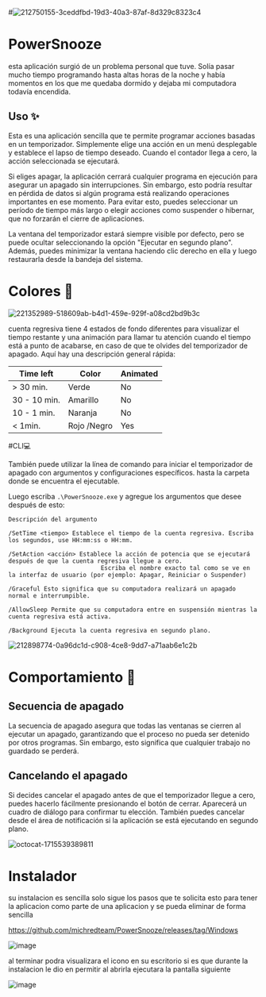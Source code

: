 #![212750155-3ceddfbd-19d3-40a3-87af-8d329c8323c4](https://github.com/michredteam/PowerSnooze/assets/168865716/4c030ba4-414c-4071-a9e7-204aa2128ac2)
# PowerSnooze
esta aplicación surgió de un problema personal que tuve. Solía ​​pasar mucho tiempo programando hasta altas horas de la noche y había momentos en los que me quedaba dormido y dejaba mi computadora todavía encendida.

## Uso ✨
Esta es una aplicación sencilla que te permite programar acciones basadas en un temporizador. Simplemente elige una acción en un menú desplegable y establece el lapso de tiempo deseado. Cuando el contador llega a cero, la acción seleccionada se ejecutará.

Si eliges apagar, la aplicación cerrará cualquier programa en ejecución para asegurar un apagado sin interrupciones. Sin embargo, esto podría resultar en pérdida de datos si algún programa está realizando operaciones importantes en ese momento. Para evitar esto, puedes seleccionar un período de tiempo más largo o elegir acciones como suspender o hibernar, que no forzarán el cierre de aplicaciones.

La ventana del temporizador estará siempre visible por defecto, pero se puede ocultar seleccionando la opción "Ejecutar en segundo plano". Además, puedes minimizar la ventana haciendo clic derecho en ella y luego restaurarla desde la bandeja del sistema.

# Colores 🎨
![221352989-518609ab-b4d1-459e-929f-a08cd2bd9b3c](https://github.com/michredteam/PowerSnooze/assets/168865716/8359d1a0-4d44-42f4-9e55-54ed71f36b03)

cuenta regresiva tiene 4 estados de fondo diferentes para visualizar el tiempo restante y una animación para llamar tu atención cuando el tiempo está a punto de acabarse, en caso de que te olvides del temporizador de apagado.
Aquí hay una descripción general rápida:

| Time left     | Color         | Animated  |
| ------------- | ------------- | --------- |
| > 30 min.     | Verde         | No        |
| 30 - 10 min.  | Amarillo      | No        |
| 10 - 1 min.   | Naranja       | No        |
| < 1min.       | Rojo /Negro   | Yes       |

#CLI💻

También puede utilizar la línea de comando para iniciar el temporizador de apagado con argumentos y configuraciones específicos.
hasta la carpeta donde se encuentra el ejecutable.

Luego escriba `.\PowerSnooze.exe` y agregue los argumentos que desee después de esto:

```
Descripción del argumento

/SetTime <tiempo> Establece el tiempo de la cuenta regresiva. Escriba los segundos, use HH:mm:ss o HH:mm.

/SetAction <acción> Establece la acción de potencia que se ejecutará después de que la cuenta regresiva llegue a cero.
                          Escriba el nombre exacto tal como se ve en la interfaz de usuario (por ejemplo: Apagar, Reiniciar o Suspender)

/Graceful Esto significa que su computadora realizará un apagado normal e interrumpible.
                    
/AllowSleep Permite que su computadora entre en suspensión mientras la cuenta regresiva está activa.

/Background Ejecuta la cuenta regresiva en segundo plano.

```

![212898774-0a96dc1d-c908-4ce8-9dd7-a71aab6e1c2b](https://github.com/michredteam/PowerSnooze/assets/168865716/a8b3c36b-f7f2-49f8-bfeb-4465b21aa204)

# Comportamiento 📄

## Secuencia de apagado

La secuencia de apagado asegura que todas las ventanas se cierren al ejecutar un apagado, garantizando que el proceso no pueda ser detenido por otros programas. Sin embargo, esto significa que cualquier trabajo no guardado se perderá.

## Cancelando el apagado

Si decides cancelar el apagado antes de que el temporizador llegue a cero, puedes hacerlo fácilmente presionando el botón de cerrar. Aparecerá un cuadro de diálogo para confirmar tu elección. También puedes cancelar desde el área de notificación si la aplicación se está ejecutando en segundo plano.

![octocat-1715539389811](https://github.com/michredteam/PowerSnooze/assets/168865716/9a78c582-c586-4ef4-8f1b-0a2117d19807)

# Instalador
su instalacion es sencilla solo sigue los pasos que te solicita esto para tener la aplicacion como parte de una aplicacion y se pueda eliminar de forma sencilla

https://github.com/michredteam/PowerSnooze/releases/tag/Windows


![image](https://github.com/michredteam/PowerSnooze/assets/168865716/cf2f74aa-4a82-4564-97bb-8908ca6eb9fd)

al terminar podra visualizara el icono en su escritorio si es que durante la instalacion le dio en permitir al abrirla ejecutara la pantalla siguiente


![image](https://github.com/michredteam/PowerSnooze/assets/168865716/2d36961e-8a85-4601-8508-77a2f8543fb6)


